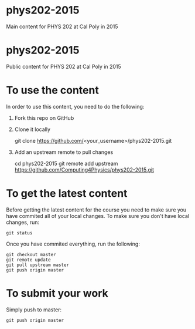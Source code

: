 # phys202-2015
Main content for PHYS 202 at Cal Poly in 2015

# phys202-2015

Public content for PHYS 202 at Cal Poly in 2015

# To use the content

In order to use this content, you need to do the following:

1. Fork this repo on GitHub
2. Clone it locally

    git clone https://github.com/<your_username>/phys202-2015.git

3. Add an upstream remote to pull changes

    cd phys202-2015
    git remote add upstream https://github.com/Computing4Physics/phys202-2015.git

# To get the latest content

Before getting the latest content for the course you need to make sure you
have commited all of your local changes. To make sure you don't have local
changes, run:

    git status

Once you have commited everything, run the following:

    git checkout master
    git remote update
    git pull upstream master
    git push origin master

# To submit your work

Simply push to master:

    git push origin master
